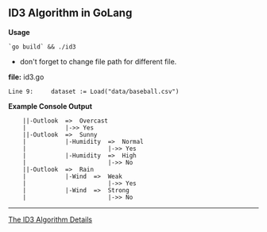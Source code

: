 ID3 Algorithm in GoLang
-------
**Usage**
```
`go build` && ./id3
```
- don't forget to change file path for different file.

**file:** id3.go
```
Line 9:		dataset := Load("data/baseball.csv")
```

**Example Console Output**
```
	||-Outlook  =>  Overcast
	|			|->> Yes
	||-Outlook  =>  Sunny
	|			|-Humidity  =>  Normal
	|						|->> Yes
	|			|-Humidity  =>  High
	|						|->> No
	||-Outlook  =>  Rain
	|			|-Wind  =>  Weak
	|						|->> Yes
	|			|-Wind  =>  Strong
	|						|->> No
```


----------

 [The ID3 Algorithm Details](http://www.cise.ufl.edu/~ddd/cap6635/Fall-97/Short-papers/2.htm)